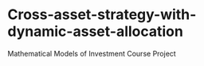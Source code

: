 # Cross-asset-strategy-with-dynamic-asset-allocation
Mathematical Models of Investment Course Project
